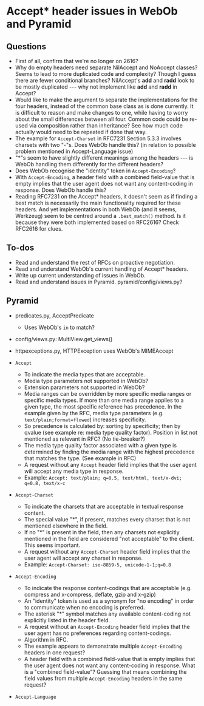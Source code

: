 # Accept\* header issues in WebOb and Pyramid


## Questions

* First of all, confirm that we're no longer on 2616?
* Why do empty headers need separate NilAccept and NoAccept classes? Seems to
  lead to more duplicated code and complexity? Though I guess there are fewer
  conditional branches? NilAccept's __add__ and __radd__ look to be mostly
  duplicated --- why not implement like __add__ and __radd__ in Accept?
* Would like to make the argument to separate the implementations for the four
  headers, instead of the common base class as is done currently. It is
  difficult to reason and make changes to one, while having to worry about the
  small differences between all four. Common code could be re-used via
  composition rather than inheritance? See how much code actually would need to
  be repeated if done that way.
* The example for `Accept-Charset` in RFC7231 Section 5.3.3 involves charsets
  with two "-"s. Does WebOb handle this? (in relation to possible problem
  mentioned in Accept-Language issue)
* "\*"s seem to have slightly different meanings among the headers --- is WebOb
  handling them differently for the different headers?
* Does WebOb recognise the "identity" token in `Accept-Encoding`?
* With `Accept-Encoding`, a header field with a combined field-value that is
  empty implies that the user agent does not want any content-coding in
  response. Does WebOb handle this?
* Reading RFC7231 on the Accept\* headers, it doesn't seem as if finding a best
  match is necessarily the main functionality required for these headers. And
  yet implementations in both WebOb (and it seems, Werkzeug) seem to be centred
  around a `.best_match()` method. Is it because they were both implemented
  based on RFC2616? Check RFC2616 for clues.


## To-dos

* Read and understand the rest of RFCs on proactive negotiation.
* Read and understand WebOb's current handling of Accept\* headers.
* Write up current understanding of issues in WebOb.
* Read and understand issues in Pyramid. pyramid/config/views.py?


## Pyramid

* predicates.py, AcceptPredicate
	* Uses WebOb's `in` to match?
* config/views.py: MultiView.get_views()
* httpexceptions.py, HTTPException uses WebOb's MIMEAccept


* `Accept`
	* To indicate the media types that are acceptable.
	* Media type parameters not supported in WebOb?
	* Extension parameters not supported in WebOb?
	* Media ranges can be overridden by more specific media ranges or
	  specific media types. If more than one media range applies to a given
	  type, the most specific reference has precedence. In the example
	  given by the RFC, media type parameters (e.g.
	  `text/plain;format=flowed`) increases specificity.
	* So precedence is calculated by: sorting by specificity; then by
	  qvalue (see example re: media type quality factor). Position in list
	  not mentioned as relevant in RFC? (No tie-breaker?)
	* The media type quality factor associated with a given type is
	  determined by finding the media range with the highest precedence
	  that matches the type. (See example in RFC)
	* A request without any `Accept` header field implies that the user
	  agent will accept any media type in response.
	* Example: `Accept: text/plain; q=0.5, text/html, text/x-dvi; q=0.8, text/x-c`
* `Accept-Charset`
	* To indicate the charsets that are acceptable in textual response content.
	* The special value "\*", if present, matches every charset that is not
	  mentioned elsewhere in the field.
	* If no "\*" is present in the field, then any charsets not explicitly
	  mentioned in the field are considered "not acceptable" to the client.
	  This seems important.
	* A request without any `Accept-Charset` header field implies that the
	  user agent will accept any charset in response.
	* Example: `Accept-Charset: iso-8859-5, unicode-1-1;q=0.8`
* `Accept-Encoding`
	* To indicate the response content-codings that are acceptable (e.g.
	  compress and x-compress, deflate, gzip and x-gzip)
	* An "identity" token is used as a synonym for "no encoding" in order
	  to communicate when no encoding is preferred.
	* The asterisk "\*" symbol matches any available content-coding not
	  explicitly listed in the header field.
	* A request without an `Accept-Encoding` header field implies that the
	  user agent has no preferences regarding content-codings.
	* Algorithm in RFC.
	* The example appears to demonstrate multiple `Accept-Encoding` headers
	  in one request?
	* A header field with a combined field-value that is empty implies that
	  the user agent does not want any content-coding in response. What is
	  a "combined field-value"? Guessing that means combining the field
	  values from multiple `Accept-Encoding` headers in the same request?
* `Accept-Language`
